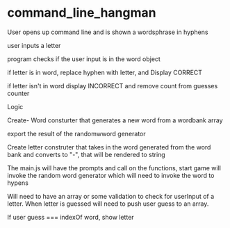 # command_line_hangman

User opens up command line and is shown a wordsphrase in hyphens

user inputs a letter

program checks if the user input is in the word object

if letter is in word, replace hyphen with letter, and Display CORRECT

if letter isn't in word display INCORRECT and remove count from guesses counter

Logic

Create-
Word consturter that generates a new word from a wordbank array

export the result of the randomwword generator

Create letter construter that takes in the word generated from the word bank and converts to "-", that will be rendered to string

The main.js will have the prompts and call on the functions, start game will invoke the random word generator which will need to invoke the word to hypens

Will need to have an array or some validation to check for userInput of a letter. When letter is guessed will need to push user guess to an array.

If user guess === indexOf word, show letter